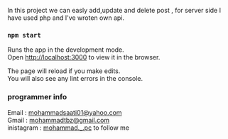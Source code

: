 In this project we can easly add,update and delete post , for server side I have used php and I've wroten own api. 


### `npm start`

Runs the app in the development mode.<br>
Open [http://localhost:3000](http://localhost:3000) to view it in the browser.

The page will reload if you make edits.<br>
You will also see any lint errors in the console.


### programmer info
Email : mohammadsaati01@yahoo.com<br>
Gmail : mohammadtbz@gmail.com<br>
inistagram : [mohammad._.pc](https://www.instagram.com/mohammad._.pc) to follow me
